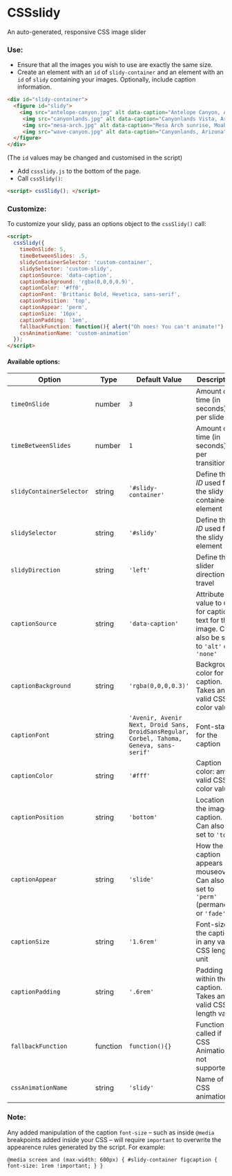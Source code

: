 # CSSslidy

An auto-generated, responsive CSS image slider

### Use:
* Ensure that all the images you wish to use are exactly the same size.
* Create an element with an `id` of `slidy-container` and an element with an `id` of `slidy` containing your images. Optionally, include caption information.
```html
<div id="slidy-container">
  <figure id="slidy">
    <img src="antelope-canyon.jpg" alt data-caption="Antelope Canyon, Arizona">
     <img src="canyonlands.jpg" alt data-caption="Canyonlands Vista, Arizona" >
     <img src="mesa-arch.jpg" alt data-caption="Mesa Arch sunrise, Moab, Utah">
     <img src="wave-canyon.jpg" alt data-caption="Canyonlands, Arizona">
  </figure>
</div>

```
(The `id` values may be changed and customised in the script)
* Add `cssslidy.js` to the bottom of the page.
* Call `cssSlidy()`:
```html
<script> cssSlidy(); </script>
```

### Customize:
To customize your slidy, pass an options object to the `cssSlidy()` call:
```html
<script>
  cssSlidy({
  	timeOnSlide: 5,
  	timeBetweenSlides: .5,
  	slidyContainerSelector: 'custom-container',
  	slidySelector: 'custom-slidy',
  	captionSource: 'data-caption',
  	captionBackground: 'rgba(0,0,0,0.9)',
  	captionColor: '#ff0',
  	captionFont: 'Brittanic Bold, Hevetica, sans-serif',
  	captionPosition: 'top',
  	captionAppear: 'perm',
  	captionSize: '16px',
  	captionPadding: '1em',
  	fallbackFunction: function(){ alert("Oh noes! You can't animate!"); },
  	cssAnimationName: 'custom-animation'
  });
</script>
```


#### Available options:

Option | Type | Default Value | Description
---|---|---|---
`timeOnSlide` | number | `3` | Amount of time (in seconds) per slide
`timeBetweenSlides` | number | `1` | Amount of time (in seconds) per transition
`slidyContainerSelector` | string | `'#slidy-container'` | Define the *ID* used for the slidy container element
`slidySelector` | string | `'#slidy'` | Define the *ID* used for the slidy element
`slidyDirection` | string | `'left'` | Define the slider direction of travel
`captionSource` | string | `'data-caption'` | Attribute value to use for caption text for the image. Can also be set to `'alt'` or `'none'`
`captionBackground` | string | `'rgba(0,0,0,0.3)'` | Background color for the caption. Takes any valid CSS color value
`captionFont` | string | `'Avenir, Avenir Next, Droid Sans, DroidSansRegular, Corbel, Tahoma, Geneva, sans-serif'` | Font-stack for the caption
`captionColor` | string | `'#fff'` | Caption color: any valid CSS color value
`captionPosition` | string | `'bottom'` | Location of the image caption. Can also be set to `'top'`
`captionAppear` | string | `'slide'` | How the caption appears on mouseover. Can also be set to `'perm'` (permanent) or  `'fade'`
`captionSize` | string | `'1.6rem'` | Font-size of the caption, in any valid CSS length unit
`captionPadding` | string | `'.6rem'` |  Padding within the caption. Takes any valid CSS length value
`fallbackFunction` | function | `function(){}` | Function called if CSS Animation is not supported
`cssAnimationName` | string | `'slidy'` | Name of CSS animation

### Note:

Any added manipulation of the caption `font-size` – such as inside `@media` breakpoints added inside your CSS – will require `important` to overwrite the appearence rules generated by the script. For example:

`@media screen and (max-width: 600px) { #slidy-container figcaption { font-size: 1rem !important; } }`

